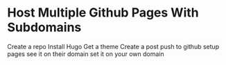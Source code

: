 # Host Multiple Github Pages With Subdomains



Create a repo
Install Hugo
Get a theme
Create a post
push to github
setup pages
see it on their domain
set it on your own domain

